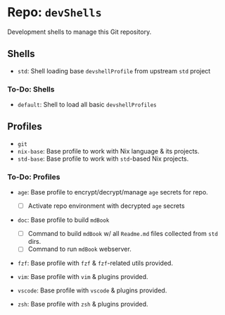 # Repo: `devShells`

Development shells to manage this Git repository.

## Shells

- `std`: Shell loading base `devshellProfile` from upstream `std` project

### To-Do: Shells

- `default`: Shell to load all basic `devshellProfiles`

## Profiles

- `git`
- `nix-base`: Base profile to work with Nix language & its projects.
- `std-base`: Base profile to work with `std`-based Nix projects.

### To-Do: Profiles

- `age`: Base profile to encrypt/decrypt/manage `age` secrets for repo.

  - [ ] Activate repo environment with decrypted `age` secrets

- `doc`: Base profile to build `mdBook`

  - [ ] Command to build `mdBook` w/ all `Readme.md` files collected from `std` dirs.
  - [ ] Command to run `mdBook` webserver.

- `fzf`: Base profile with `fzf` & `fzf`-related utils provided.
- `vim`: Base profile with `vim` & plugins provided.
- `vscode`: Base profile with `vscode` & plugins provided.
- `zsh`: Base profile with `zsh` & plugins provided.

